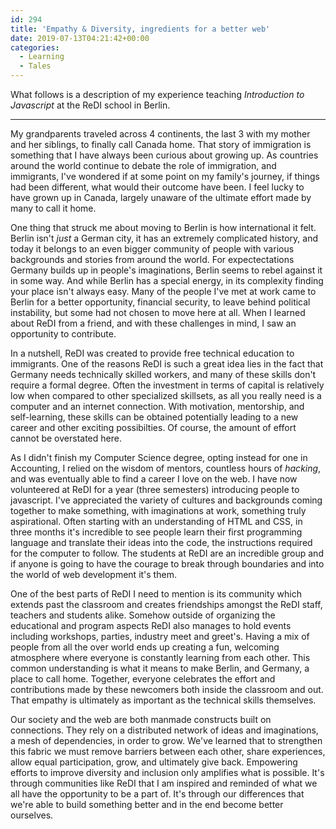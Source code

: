 ```yaml
---
id: 294
title: 'Empathy & Diversity, ingredients for a better web'
date: 2019-07-13T04:21:42+00:00
categories:
  - Learning
  - Tales
---
```

<span class="md-plain md-expand">What follows is a description of my experience teaching </span><span class=""><em><span class="md-plain">Introduction to Javascript</span></em></span> <span class="md-plain">at the ReDI school in Berlin.</span>

* * *

<p class="md-end-block md-p">
  <span class="md-plain">My grandparents traveled across 4 continents, the last 3 with my mother and her siblings, to finally call Canada home. That story of immigration is something that I have always been curious about growing up. As countries around the world continue to debate the role of immigration, and immigrants, I've wondered if at some point on my family's journey, if things had been different, what would their outcome have been. I feel lucky to have grown up in Canada, largely unaware of the ultimate effort made by many to call it home.</span>
</p>

<p class="md-end-block md-p">
  <span class="md-plain">One thing that struck me about moving to Berlin is how international it felt. Berlin isn't </span><span class=""><em><span class="md-plain">just</span></em></span><span class="md-plain"> a German city, it has an extremely complicated history, and today it belongs to an even bigger community of people with various backgrounds and stories from around the world. For expectectations Germany builds up in people's imaginations, Berlin seems to rebel against it in some way. And while Berlin has a special energy, in its complexity finding your place isn't always easy. Many of the people I've met at work came to Berlin for a better opportunity, financial security, to leave behind political instability, but some had not chosen to move here at all. When I learned about ReDI from a friend, and with these challenges in mind, I saw an opportunity to contribute.</span>
</p>

<p class="md-end-block md-p">
  <span class="md-plain">In a nutshell, ReDI was created to provide free technical education to immigrants. One of the reasons ReDI is such a great idea lies in the fact that Germany needs technically skilled workers, and many of these skills don't require a formal degree. Often the investment in terms of capital is relatively low when compared to other specialized skillsets, as all you really need is a computer and an internet connection. With motivation, mentorship, and self-learning, these skills can be obtained potentially leading to a new career and other exciting possibilties. Of course, the amount of effort cannot be overstated here.</span>
</p>

<p class="md-end-block md-p">
  <span class="md-plain">As I didn't finish my Computer Science degree, opting instead for one in Accounting, I relied on the wisdom of mentors, countless hours of </span><span class=""><em><span class="md-plain">hacking</span></em></span><span class="md-plain">, and was eventually able to find a career I love on the web. I have now volunteered at ReDI for a year (three semesters) introducing people to javascript. I've appreciated the variety of cultures and backgrounds coming together to make something, with imaginations at work, something truly aspirational. Often starting with an understanding of HTML and CSS, in three months it's incredible to see people learn their first programming language and translate their ideas into the code, the instructions required for the computer to follow. The students at ReDI are an incredible group and if anyone is going to have the courage to break through boundaries and into the world of web development it's them.</span>
</p>

<p class="md-end-block md-p">
  <span class="md-plain">One of the best parts of ReDI I need to mention is its community which extends past the classroom and creates friendships amongst the ReDI staff, teachers and students alike. Somehow outside of organizing the educational and program aspects ReDI also manages to hold events including workshops, parties, industry meet and greet's. Having a mix of people from all the over world ends up creating a fun, welcoming atmosphere where everyone is constantly learning from each other. This common understanding is what it means to make Berlin, and Germany, a place to call home. Together, everyone celebrates the effort and contributions made by these newcomers both inside the classroom and out. That empathy is ultimately as important as the technical skills themselves.</span>
</p>

<p class="md-end-block md-p md-focus">
  <span class="md-plain">Our society and the web are both manmade constructs built on connections. They rely on a distributed network of ideas and imaginations, a mesh of dependencies, in order to grow. We've learned that to strengthen this fabric we must remove barriers between each other, share experiences, allow equal participation, grow, and ultimately give back. Empowering efforts to improve diversity and inclusion only amplifies what is possible. It's through communities like ReDI that I am inspired and reminded of what we all have the opportunity to be a part of. It's through our differences that we're able to build something better and in the end become better ourselves.</span>
</p>